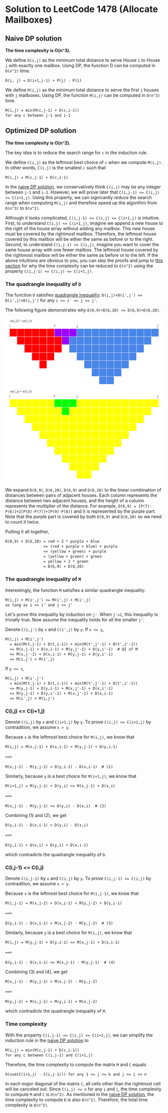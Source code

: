 # Solution to LeetCode 1478 (Allocate Mailboxes)

## Naive DP solution

**The time complexity is O(n^3).**

We define `D(i,j)` as the minimum total distance to serve House `i` to House
`j` with exactly one mailbox. Using DP, the function D can be computed in
`O(n^2)` time.

```
D(i, j) = D(i+1,j-1) + P(j) - P(i)
```

We define `M(i,j)` as the minimum total distance to serve the first `i`
houses with `j` mailboxes. Using DP, the function `M(i,j)` can be computed in
`O(n^3)` time.

```
M(i,j) = min(M(c,j-1) + D(c,i-1))
for any c between j-1 and i-1
```

## Optimized DP solution

**The time complexity is O(n^2).**

The key idea is to reduce the search range for `c` in the induction rule.

We define `C(i,j)` as the leftmost best choice of `c` when we compute
`M(i,j)`. In other words, `C(i,j)` is the smallest `c` such that

```
M(i,j) = M(c,j-1) + D(c,i-1)
```

In the [naive DP solution](#naive-dp-solution), we conservatively think
`C(i,j)` may be any integer between `j-1` and `i-1`. However, we will prove
later that `C(i,j-1) <= C(i,j) <= C(i+1,j)`. Using this property, we can
signicantly reduce the search range when computing `M(i,j)` and therefore
speed up the algorithm from `O(n^3)` to `O(n^2)`.

Although it looks complicated, `C(i,j-1) <= C(i,j) <= C(i+1,j)` is intuitive.
First, to understand `C(i,j) <= C(i+1,j)`, imagine we append a new house to
the right of the house array without adding any mailbox. This new house must
be covered by the rightmost mailbox. Therefore, the leftmost house covered by
this mailbox will be either the same as before or to the right. Second, to
understand `C(i,j-1) <= C(i,j)`, imagine you want to cover the same house
array with one fewer mailbox. The leftmost house covered by the rightmost
mailbox will be either the same as before or to the left. If the above
intuitions are obvious to you, you can skip the proofs and jump to [this
section](#time-complexity) for why the time complexity can be reduced to
`O(n^2)` using the property `C(i,j-1) <= C(i,j) <= C(i+1,j)`.

### The quadrangle inequality of `D`

The function `D` satisfies [quadrangle
inequality](https://dl.acm.org/doi/10.1145/800141.804691): `D(i,j)+D(i',j')
<= D(i',j)+D(i,j')` for any `i <= i' <= j <= j'`.

The following figure demonstrates why `D(0,9)+D(6,20) <= D(6,9)+D(0,20)`.

![quadrangle inequality](1478.png)

We expand `D(0,9)`, `D(6,20)`, `D(6,9)` and `D(0,20)` to the linear
combination of distances between pairs of adjacent houses. Each column
represents the distance between two adjacent houses, and the height of a
column represents the multiplier of the distance. For example,
`D(6,9) = [P(7)-P(6)]+2[P(8)-P(7)]+[P(9)-P(8)]` and it is represented by the
purple part. Note that the purple part is covered by both `D(0,9)` and
`D(6,20)` so we need to count it twice.

Putting it all together, 

```
D(0,9) + D(6,20) = red + 2 * purple + blue
                 <= (red + purple + blue) + purple
                 <= (yellow + green) + purple
                 = (yellow + green) + green
                 = yellow + 2 * green 
                 = D(6,9) + D(0,20)
```

### The quadrangle inequality of `M`

Interestingly, the function `M` satisfies a similar quadrangle inequality:

```
M(i,j) + M(i',j') <= M(i',j) + M(i',j)
as long as i <= i' and j <= j'
```

Let's prove this inequality by induction on `j'`. When `j'=1`, this
inequality is trivially true. Now assume the inequality holds for all the
smaller `j'`.

Denote `C(i,j')` by `x` and `C(i',j)` by `y`. If `x <= y`,

```
M(i,j) + M(i',j')
  = min(M(t,j-1) + D(t,i-1)) + min(M(t',j'-1) + D(t',i'-1))
  <= M(x,j-1) + D(x,i-1) + M(y,j'-1) + D(y,i'-1)  # QI of M
  <= M(x,j'-1) + D(x,i-1) + M(y,j-1) + D(y,i'-1)
  <= M(i,j') + M(i',j)
```

If `y <= x`,

```
M(i,j) + M(i',j')
  = min(M(t,j-1) + D(t,i-1)) + min(M(t',j'-1) + D(t',i'-1))
  <= M(y,j-1) + D(y,i-1) + M(x,j'-1) + D(x,i'-1)
  <= M(y,j-1) + D(y,i'-1) + M(x,j'-1) + D(x,i-1)
  <= M(i',j) + M(i,j')
```

### C(i,j) <= C(i+1,j)

Denote `C(i,j)` by `x` and `C(i+1,j)` by `y`. To prove `C(i,j) <= C(i+1,j)`
by contradition, we assume `x > y`.

Because `x` is the leftmost best choice for `M(i,j)`, we know that

```
M(i,j) = M(x,j-1) + D(x,i-1) < M(y,j-1) + D(y,i-1)

==>

M(x,j-1) - M(y,j-1) < D(y,i-1) - D(x,i-1)  # (1)
```

Similarly, because `y` is a best choice for `M(i+1,j)`, we know that

```
M(i+1,j) = M(y,j-1) + D(y,i) <= M(x,j-1) + D(x,i)

==>

M(x,j-1) - M(y,j-1) >= D(y,i) - D(x,i)  # (2)
```

Combining (1) and (2), we get

```
D(y,i-1) - D(x,i-1) > D(y,i) - D(x,i)

==>

D(y,i-1) + D(x,i) > D(y,i) + D(x,i-1)
```

which contradicts the quadrangle inequality of `D`.


### C(i,j-1) <= C(i,j)

Denote `C(i,j-1)` by `x` and `C(i,j)` by `y`. To prove `C(i,j-1) <= C(i,j)`
by contradition, we assume `x > y`.

Because `x` is the leftmost best choice for `M(i,j-1)`, we know that

```
M(i,j-1) = M(x,j-2) + D(x,i-1) < M(y,j-2) + D(y,i-1)

==>

D(y,i-1) - D(x,i-1) > M(x,j-2) - M(y,j-2)  # (3)
```

Similarly, because `y` is a best choice for `M(i,j)`, we know that

```
M(i,j) = M(y,j-1) + D(y,i-1) <= M(x,j-1) + D(x,i-1)

==>

D(y,i-1) - D(x,i-1) <= M(x,j-1) - M(y,j-1)  # (4)
```

Combining (3) and (4), we get

```
M(x,j-1) - M(y,j-1) > M(x,j-2) - M(y,j-2)

==>

M(y,j-2) + M(x,j-1) > M(y,i-1) + M(x,j-2)
```

which contradicts the quadrangle inequality of `M`.

### Time complexity

With the property `C(i,j-1) <= C(i,j) <= C(i+1,j)`, we can simplify the
induction rule in the [naive DP solution](#naive-dp-solution) to

```
M(i,j) = min(M(c,j-1) + D(c,i-1))
for any c between C(i,j-1) and C(i+1,j)
```

Therefore, the time complexity to compute the matrix `M` and `C` equals

```
O(sum(C(i+1,j) - C(i,j-1))) for any 1 <= j <= k and j <= i <= n
```

In each major diagonal of the matrix `C`, all cells other than the rightmost
cell will be canceled out. Since `C(i,j) <= n` for any `i` and `j`, the time
complexity to compute `M` and `C` is `O(n^2)`. As mentioned in the [naive DP
solution](#naive-dp-solution), the time complexity to compute `D` is also
`O(n^2)`. Therefore, the total time complexity is `O(n^2)`.